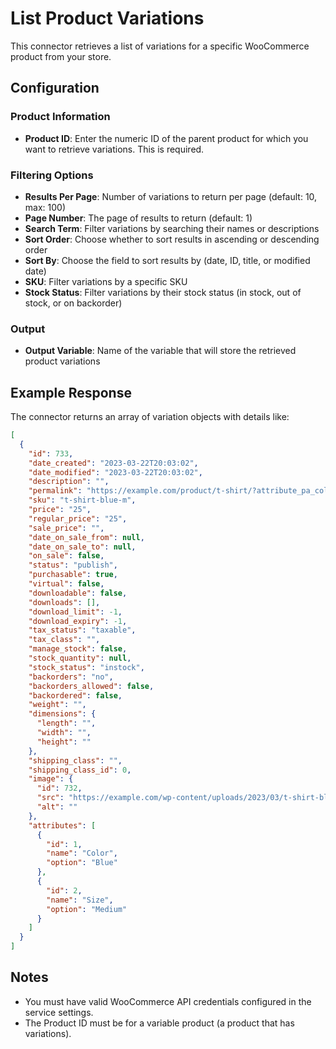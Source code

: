 # List Product Variations

This connector retrieves a list of variations for a specific WooCommerce product from your store.

## Configuration

### Product Information
- **Product ID**: Enter the numeric ID of the parent product for which you want to retrieve variations. This is required.

### Filtering Options
- **Results Per Page**: Number of variations to return per page (default: 10, max: 100)
- **Page Number**: The page of results to return (default: 1)
- **Search Term**: Filter variations by searching their names or descriptions
- **Sort Order**: Choose whether to sort results in ascending or descending order
- **Sort By**: Choose the field to sort results by (date, ID, title, or modified date)
- **SKU**: Filter variations by a specific SKU
- **Stock Status**: Filter variations by their stock status (in stock, out of stock, or on backorder)

### Output
- **Output Variable**: Name of the variable that will store the retrieved product variations

## Example Response

The connector returns an array of variation objects with details like:

```json
[
  {
    "id": 733,
    "date_created": "2023-03-22T20:03:02",
    "date_modified": "2023-03-22T20:03:02",
    "description": "",
    "permalink": "https://example.com/product/t-shirt/?attribute_pa_color=blue&attribute_pa_size=medium",
    "sku": "t-shirt-blue-m",
    "price": "25",
    "regular_price": "25",
    "sale_price": "",
    "date_on_sale_from": null,
    "date_on_sale_to": null,
    "on_sale": false,
    "status": "publish",
    "purchasable": true,
    "virtual": false,
    "downloadable": false,
    "downloads": [],
    "download_limit": -1,
    "download_expiry": -1,
    "tax_status": "taxable",
    "tax_class": "",
    "manage_stock": false,
    "stock_quantity": null,
    "stock_status": "instock",
    "backorders": "no",
    "backorders_allowed": false,
    "backordered": false,
    "weight": "",
    "dimensions": {
      "length": "",
      "width": "",
      "height": ""
    },
    "shipping_class": "",
    "shipping_class_id": 0,
    "image": {
      "id": 732,
      "src": "https://example.com/wp-content/uploads/2023/03/t-shirt-blue.jpg",
      "alt": ""
    },
    "attributes": [
      {
        "id": 1,
        "name": "Color",
        "option": "Blue"
      },
      {
        "id": 2,
        "name": "Size",
        "option": "Medium"
      }
    ]
  }
]
```

## Notes
- You must have valid WooCommerce API credentials configured in the service settings.
- The Product ID must be for a variable product (a product that has variations).